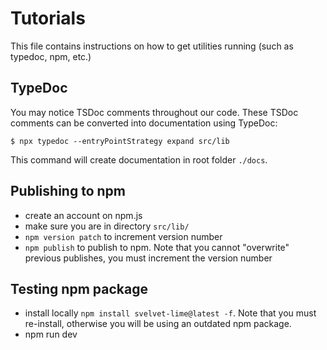# Tutorials

This file contains instructions on how to get utilities running (such as typedoc, npm, etc.)

## TypeDoc

You may notice TSDoc comments throughout our code. These TSDoc comments can be converted into documentation using TypeDoc:

```
$ npx typedoc --entryPointStrategy expand src/lib
```

This command will create documentation in root folder `./docs`.

## Publishing to npm

- create an account on npm.js
- make sure you are in directory `src/lib/`
- `npm version patch` to increment version number
- `npm publish` to publish to npm. Note that you cannot "overwrite" previous publishes, you must increment the version number

## Testing npm package

- install locally `npm install svelvet-lime@latest -f`. Note that you must re-install, otherwise you will be using an outdated npm package.
- npm run dev
